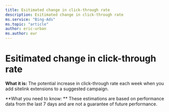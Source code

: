 ```yaml
---
title: Esitimated change in click-through rate
description: Esitimated change in click-through rate
ms.service: "Bing-Ads"
ms.topic: "article"
author: eric-urban
ms.author: eur
---
```


# Esitimated change in click-through rate

**What it is:**    The potential increase in click-through rate each week when you add sitelink extensions to a suggested campaign.

**What you need to know: **    These estimations are based on performance data from the last 7 days and are not a guarantee of future performance.


